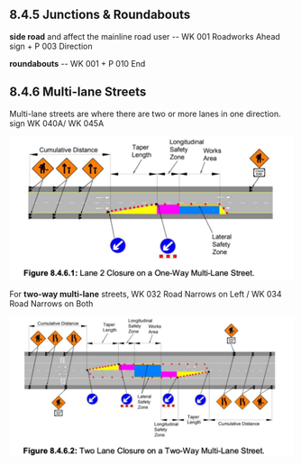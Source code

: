 ## 8.4.5 Junctions & Roundabouts

**side road** and affect the mainline road user -- WK 001  Roadworks Ahead sign + P 003 Direction  

**roundabouts**  -- WK 001 +   P 010 End  

## 8.4.6 Multi-lane Streets

Multi-lane streets are where there are two or more lanes in one direction.  
sign WK 040A/ WK 045A

![ Lane 2](https://github.com/nanacode4/TTM/blob/main/Chapter8/Lane%202%20Closure%20on%20a%20One-Way%20Multi-Lane%20Street..png)


 For **two-way multi-lane** streets,  WK 032 Road Narrows on Left / WK 034 Road Narrows on Both

 ![Two Lane](https://github.com/nanacode4/TTM/blob/main/Chapter8/Two%20Lane%20Closure%20on%20a%20Two-Way%20Multi-Lane%20Street..png)

